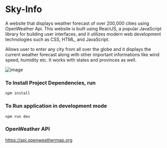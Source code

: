 # Sky-Info
A website that displays weather forecast of over 200,000 cities using OpenWeather Api. This website is built using ReactJS, a popular JavaScript library for building user interfaces, and it utilizes modern web development technologies such as CSS, HTML, and JavaScript.

Allows user to enter any city from all over the globe and it displays the current weather forecast along with other important informations like wind speed, humidity etc. It works with states and provinces as well.

![image](https://github.com/i-aka5h/Sky-Info/assets/105808186/4df98a8a-6bdb-4997-88f4-4a4f50794bd8)

### To Install Project Dependencies, run
```
npm install
```
### To Run application in development mode
```
npm run dev
```

### OpenWeather API
https://api.openweathermap.org


